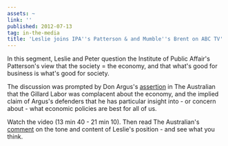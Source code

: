 ```yaml
---
assets: ~
link: ''
published: 2012-07-13
tag: in-the-media
title: 'Leslie joins IPA''s Patterson & and Mumble''s Brent on ABC TV''s The Drum '
---
```

In this segment, Leslie and Peter question the Institute of Public Affair's Patterson's view that  the society = the economy, and that what's good for business is what's good for society.  

The discussion was prompted by Don Argus's [assertion](http://www.theaustralian.com.au/business/economics/its-time-to-put-the-nations-prosperity-before-politics/story-e6frg926-1226422919692) in The Australian that the Gillard Labor was complacent about the economy, and the implied claim of Argus's defenders that he has particular insight into - or concern about - what economic policies are best for all of us. 

Watch the video (13 min 40 - 21 min 10). Then read The Australian's [comment](http://www.theaustralian.com.au/media/cannold-bangs-the-drum/story-e6frg996-1226424468244) on the tone and content of Leslie's position - and see what you think. 